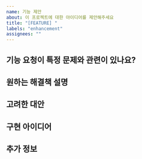 ```yaml
---
name: 기능 제안
about: 이 프로젝트에 대한 아이디어를 제안해주세요
title: "[FEATURE] "
labels: "enhancement"
assignees: ""
---
```


## 기능 요청이 특정 문제와 관련이 있나요?

<!-- 문제가 무엇인지 명확하고 간결하게 설명해주세요. 예: 항상 [...] 할 때 좌절감을 느낍니다. -->

## 원하는 해결책 설명

<!-- 원하는 기능이나 변경사항에 대해 명확하고 간결하게 설명해주세요 -->

## 고려한 대안

<!-- 고려했던 다른 대안이나 기능에 대해 설명해주세요 -->

## 구현 아이디어

<!-- 이 기능을 어떻게 구현할 수 있을지에 대한 아이디어가 있다면 공유해주세요 -->

## 추가 정보

<!-- 여기에 기능 요청에 대한 다른 맥락이나 스크린샷을 추가해주세요 -->
